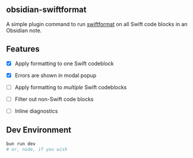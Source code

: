 
## obsidian-swiftformat


A simple plugin command to run [swiftformat](https://github.com/nicklockwood/SwiftFormat) on all Swift code blocks in an Obsidian note.


## Features

- [x] Apply formatting to one Swift codeblock
- [x] Errors are shown in modal popup
- [ ] Apply formatting to _multiple_ Swift codeblocks
- [ ] Filter out non-Swift code blocks
- [ ] Inline diagnostics


## Dev Environment

```sh
bun run dev
# or, node, if you wish
```
